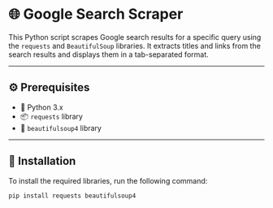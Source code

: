 # 🌐 Google Search Scraper

This Python script scrapes Google search results for a specific query using the `requests` and `BeautifulSoup` libraries. It extracts titles and links from the search results and displays them in a tab-separated format.

---

## ⚙️ Prerequisites

- 🐍 Python 3.x
- 📦 `requests` library
- 🍲 `beautifulsoup4` library

---

## 💾 Installation

To install the required libraries, run the following command:

```bash
pip install requests beautifulsoup4
